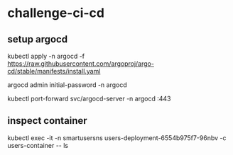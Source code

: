 # challenge-ci-cd

## setup argocd
kubectl apply -n argocd -f https://raw.githubusercontent.com/argoproj/argo-cd/stable/manifests/install.yaml

argocd admin initial-password -n argocd

kubectl port-forward svc/argocd-server -n argocd <exposed-port-to>:443

## inspect container
kubectl exec -it -n smartusersns users-deployment-6554b975f7-96nbv -c users-container -- ls
